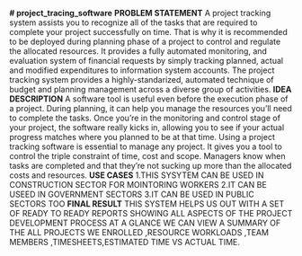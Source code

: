 **# project_tracing_software**
**PROBLEM STATEMENT**
A project tracking system assists you to recognize all of the tasks that are required to complete your project successfully on time. 
That is why it is recommended to be deployed during planning phase of a project to control and regulate the allocated resources. 
It provides a fully automated monitoring, and evaluation system of financial requests by simply tracking planned, actual and modified expenditures to information system accounts. 
The project tracking system provides a highly-standarized, automated technique of budget and planning management across a diverse group of activities.
**IDEA DESCRIPTION**
A software tool is useful even before the execution phase of a project. During planning, it can help you manage the resources you’ll need to complete the tasks.
Once you’re in the monitoring and control stage of your project, the software really kicks in, allowing you to see if your actual progress matches where you planned to be at that time.
Using a project tracking software is essential to manage any project. It gives you a tool to control the triple constraint of time, cost and scope. 
Managers know when tasks are completed and that they’re not sucking up more than the allocated costs and resources.
**USE CASES**
1.THIS SYSYTEM CAN BE USED IN CONSTRUCTION SECTOR FOR MOINTORING WORKERS
2.IT CAN BE USEED IN GOVERNMENT SECTORS
3.IT CAN BE USED IN PUBLIC SECTORS TOO
**FINAL RESULT**
THIS SYSTEM HELPS US OUT WITH A SET OF READY TO READY REPORTS SHOWING ALL ASPECTS OF THE PROJECT DEVELOPMENT PROCESS AT A GLANCE 
WE CAN VIEW A SUMMARY OF THE ALL PROJECTS WE ENROLLED ,RESOURCE WORKLOADS ,TEAM MEMBERS ,TIMESHEETS,ESTIMATED TIME VS ACTUAL TIME.
